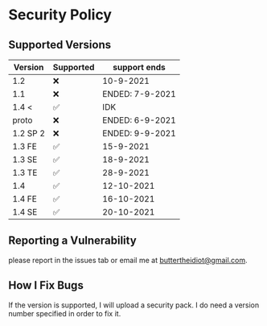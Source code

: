 # Security Policy

## Supported Versions


| Version | Supported          | support ends      |
| ------- | ------------------ | ------------------|
| 1.2     | :x:                | 10-9-2021         |
| 1.1     | :x:                | ENDED: 7-9-2021   |
| 1.4 <   | :white_check_mark: | IDK               |
| proto   | :x:                | ENDED: 6-9-2021   |
| 1.2 SP 2| :x:                | ENDED: 9-9-2021   |
| 1.3 FE  | ✅                |  15-9-2021         |
| 1.3 SE  | ✅                 | 18-9-2021         |
| 1.3 TE  | ✅                 | 28-9-2021        |
| 1.4     | ✅                 | 12-10-2021        |
| 1.4 FE  | ✅                 | 16-10-2021        |
| 1.4 SE  | ✅                 | 20-10-2021        |

## Reporting a Vulnerability
please report in the issues tab or email me at buttertheidiot@gmail.com. 
## How I Fix Bugs
If the version is supported, I will upload a security pack. I do need a version number specified in order to fix it.
